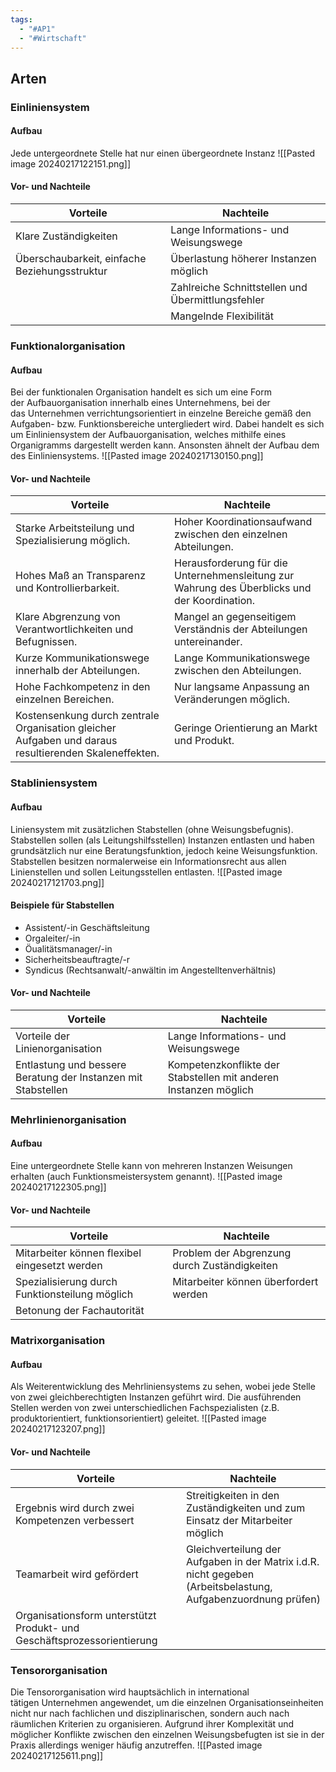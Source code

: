 ```yaml
---
tags:
  - "#AP1"
  - "#Wirtschaft"
---
```

## Arten
### Einliniensystem
#### Aufbau
Jede untergeordnete Stelle hat nur einen übergeordnete Instanz
![[Pasted image 20240217122151.png]]
#### Vor- und Nachteile
| **Vorteile**                                  | **Nachteile**                                     |
| --------------------------------------------- | ------------------------------------------------- |
| Klare Zuständigkeiten                         | Lange Informations- und Weisungswege              |
| Überschaubarkeit, einfache Beziehungsstruktur | Überlastung höherer Instanzen möglich             |
|                                               | Zahlreiche Schnittstellen und Übermittlungsfehler |
|                                               | Mangelnde Flexibilität                                                  |

### Funktionalorganisation
#### Aufbau
Bei der funktionalen Organisation handelt es sich um eine Form der Aufbauorganisation innerhalb eines Unternehmens, bei der das Unternehmen verrichtungsorientiert in einzelne Bereiche gemäß den Aufgaben- bzw. Funktionsbereiche untergliedert wird. Dabei handelt es sich um Einliniensystem der Aufbauorganisation, welches mithilfe eines Organigramms dargestellt werden kann.
Ansonsten ähnelt der Aufbau dem des Einliniensystems.
![[Pasted image 20240217130150.png]]

#### Vor- und Nachteile
| **Vorteile**                                                    | **Nachteile**                                                    |
|-------------------------------------------------------------|--------------------------------------------------------------|
| Starke Arbeitsteilung und Spezialisierung möglich.          | Hoher Koordinationsaufwand zwischen den einzelnen Abteilungen. |
| Hohes Maß an Transparenz und Kontrollierbarkeit.            | Herausforderung für die Unternehmensleitung zur Wahrung des Überblicks und der Koordination. |
| Klare Abgrenzung von Verantwortlichkeiten und Befugnissen.  | Mangel an gegenseitigem Verständnis der Abteilungen untereinander. |
| Kurze Kommunikationswege innerhalb der Abteilungen.         | Lange Kommunikationswege zwischen den Abteilungen.            |
| Hohe Fachkompetenz in den einzelnen Bereichen.              | Nur langsame Anpassung an Veränderungen möglich.             |
| Kostensenkung durch zentrale Organisation gleicher Aufgaben und daraus resultierenden Skaleneffekten. | Geringe Orientierung an Markt und Produkt.                   |

### Stabliniensystem
#### Aufbau
Liniensystem mit zusätzlichen Stabstellen (ohne Weisungsbefugnis). Stabstellen sollen (als Leitungshilfsstellen) Instanzen entlasten und haben grundsätzlich nur eine Beratungsfunktion, jedoch keine Weisungsfunktion. Stabstellen besitzen normalerweise ein Informationsrecht aus allen Linienstellen und sollen Leitungsstellen entlasten.
![[Pasted image 20240217121703.png]]
#### Beispiele für Stabstellen
+ Assistent/-in Geschäftsleitung 
+ Orgaleiter/-in 
+ Öualitätsmanager/-in
+ Sicherheitsbeauftragte/-r 
+ Syndicus (Rechtsanwalt/-anwältin im Angestelltenverhältnis)

#### Vor- und Nachteile
| **Vorteile**                    | **Nachteile** |
| ------------------------------- | ------------- |
| Vorteile der Linienorganisation | Lange Informations- und Weisungswege              |
| Entlastung und bessere Beratung der Instanzen mit Stabstellen                                | Kompetenzkonflikte der Stabstellen mit anderen Instanzen möglich              |

### Mehrlinienorganisation
#### Aufbau
Eine untergeordnete Stelle kann von mehreren Instanzen Weisungen erhalten (auch Funktionsmeistersystem genannt).
![[Pasted image 20240217122305.png]]

#### Vor- und Nachteile
| **Vorteile**                                   | **Nachteile** |
| ---------------------------------------------- | ------------- |
| Mitarbeiter können flexibel eingesetzt werden  | Problem der Abgrenzung durch Zuständigkeiten              |
| Spezialisierung durch Funktionsteilung möglich | Mitarbeiter können überfordert werden              |
| Betonung der Fachautorität                                               |               |
### Matrixorganisation
#### Aufbau
Als Weiterentwicklung des Mehrliniensystems zu sehen, wobei jede Stelle von zwei gleichberechtigten Instanzen geführt wird. Die ausführenden Stellen werden von zwei unterschiedlichen Fachspezialisten (z.B. produktorientiert, funktionsorientiert) geleitet.
![[Pasted image 20240217123207.png]]
#### Vor- und Nachteile
| **Vorteile**                                    | **Nachteile** |
| ----------------------------------------------- | ------------- |
| Ergebnis wird durch zwei Kompetenzen verbessert | Streitigkeiten in den Zuständigkeiten und zum Einsatz der Mitarbeiter möglich              |
| Teamarbeit wird gefördert                       | Gleichverteilung der Aufgaben in der Matrix i.d.R. nicht gegeben (Arbeitsbelastung, Aufgabenzuordnung prüfen)              |
| Organisationsform unterstützt Produkt- und Geschäftsprozessorientierung                                                |               |


### Tensororganisation
Die Tensororganisation wird hauptsächlich in international tätigen Unternehmen angewendet, um die einzelnen Organisationseinheiten nicht nur nach fachlichen und disziplinarischen, sondern auch nach räumlichen Kriterien zu organisieren. Aufgrund ihrer Komplexität und möglicher Konflikte zwischen den einzelnen Weisungsbefugten ist sie in der Praxis allerdings weniger häufig anzutreffen.
![[Pasted image 20240217125611.png]]

